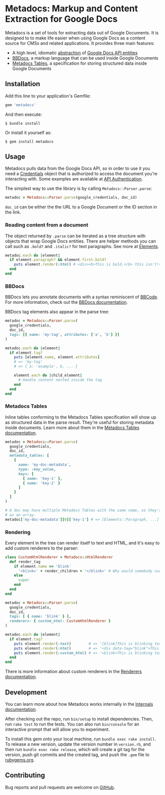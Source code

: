 # Metadocs: Markup and Content Extraction for Google Docs

Metadocs is a set of tools for extracting data out of Google Documents. It is designed to
to make life easier when using Google Docs as a content source for CMSs and related
applications. It provides three main features:

- A high level, idiomatic [abstraction](docs/elements.md) of
  [Google Docs API entities](https://developers.google.com/docs/api/reference/rest/v1/documents#Document)
- [BBDocs](docs/bbdocs.md), a markup language that can be used inside Google Documents
- [Metadocs Tables](docs/metadocs_tables.md), a specification for storing structured data inside
  Google Documents

## Installation

Add this line to your application's Gemfile:

```ruby
gem 'metadocs'
```

And then execute:

    $ bundle install

Or install it yourself as:

    $ gem install metadocs

## Usage

Metadocs pulls data from the Google Docs API, so in order to use it you need a [Credentials](https://www.rubydoc.info/github/google/google-auth-library-ruby/Google/Auth/Credentials)
object that is authorized to access the document you're interacting with. Some examples are
available at [API Authentication](docs/api_authentication.md).

The simplest way to use the library is by calling `Metadocs::Parser.parse`:

```ruby
metadoc = Metadocs::Parser.parse(google_credentials, doc_id)
```

`doc_id` can be either the the URL to a Google Document or the ID section in the link.

### Reading content from a document

The object returned by `.parse` can be iterated as a tree structure with objects that wrap Google
Docs entities. There are helper methods you can call such as `.bold?` and `.italic?` for text
paragraphs. See more at [Elements](docs/elements.md).

```ruby
metadoc.each do |element|
  if element.paragraph? && element.first.bold?
    puts element.render(:html) # <div><b>This is bold,</b> this isn't!</div>
  end
end
```

### BBDocs

BBDocs lets you annotate documents with a syntax reminiscent of
[BBCode](https://en.wikipedia.org/wiki/BBCode). For more information, check out the
[BBDocs documentation](docs/bbdocs.md).

BBDocs tag elements also appear in the parse tree:

```ruby
metadoc = Metadocs::Parser.parse(
  google_credentials,
  doc_id,
  tags: [{ name: 'my-tag', attributes: ['a', 'b'] }]
)

metadoc.each do |element|
  if element.tag?
    puts [element.name, element.attributes]
    # => 'my-tag'
    # => { a: 'example', b, ... }

    element.each do |child_element|
      # Handle content nested inside the tag
    end
  end
end
```

### Metadocs Tables

Inline tables conforming to the Metadocs Tables specification will show up as structured data in
the parse result. They're useful for storing metadata inside documents. Learn more about them in
the [Metadocs Tables documentation](docs/metadocs_tables.md).

```ruby
metadoc = Metadocs::Parser.parse(
  google_credentials,
  doc_id,
  metadata_tables: [
    {
      name: 'my-doc-metadata',
      type: :key_value,
      keys: [
        { name: 'key-1' },
        { name: 'key-2' }
      ]
    }
  ]
)

# A doc may have multiple Metadocs Tables with the same name, so they're stored
# as an array.
metadoc['my-doc-metadata'][0]['key-1'] # => [Elements::Paragraph, ...]
```

### Rendering

Every element in the tree can render itself to text and HTML, and it's easy to add custom renderers
to the parser:

```ruby
class CustomHtmlRenderer < Metadocs::HtmlRenderer
  def render_tag
    if element.name == 'blink'
      '<blink>' + render_children + '</blink>' # Why would somebody use this?
    else
      super
    end
  end
end

metadoc = Metadocs::Parser.parse(
  google_credentials,
  doc_id,
  tags: [ { name: 'blink' } ],
  renderers: { custom_html: CustomHtmlRenderer }
)

metadoc.each do |element|
  if element.tag?
    puts element.render(:text)        # => '[blink]This is blinking text![/blink]'
    puts element.render(:html)        # => '<div data-tag="blink">This is blinking text!</div>'
    puts element.render(:custom_html) # => '<blink>This is blinking text!</blink>'
  end
end
```

There is more information about custom renderers in the
[Renderers documentation](docs/rendering.md).

## Development

You can learn more about how Metadocs works internally in the
[Internals documentation](docs/internals.md).

After checking out the repo, run `bin/setup` to install dependencies. Then, run `rake test` to run
the tests. You can also run `bin/console` for an interactive prompt that will allow you to
experiment.

To install this gem onto your local machine, run `bundle exec rake install`. To release a new
version, update the version number in `version.rb`, and then run `bundle exec rake release`, which
will create a git tag for the version, push git commits and the created tag, and push the `.gem`
file to [rubygems.org](https://rubygems.org).

## Contributing

Bug reports and pull requests are welcome on [GitHub](https://github.com/learningtapestry/metadocs-rb).
